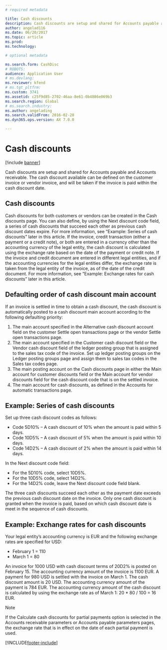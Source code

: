 ```yaml
---
# required metadata

title: Cash discounts
description: Cash discounts are setup and shared for Accounts payable and Accounts receivable.  The cash discount available can be defined on the customer invoice or vendor invoice, and will be taken if the invoice is paid within the cash discount date. 
author: angelad116
ms.date: 06/20/2017
ms.topic: article
ms.prod: 
ms.technology: 

# optional metadata

ms.search.form: CashDisc
# ROBOTS: 
audience: Application User
# ms.devlang: 
ms.reviewer: kfend
# ms.tgt_pltfrm: 
ms.custom: 3741
ms.assetid: c25f9d85-2702-46aa-8e61-0b4886e069b3
ms.search.region: Global
# ms.search.industry: 
ms.author: angelading
ms.search.validFrom: 2016-02-28
ms.dyn365.ops.version: AX 7.0.0

---
```


# Cash discounts

[!include [banner](../includes/banner.md)]

Cash discounts are setup and shared for Accounts payable and Accounts receivable.  The cash discount available can be defined on the customer invoice or vendor invoice, and will be taken if the invoice is paid within the cash discount date. 

## Cash discounts

Cash discounts for both customers or vendors can be created in the Cash discounts page. You can also define, by using the Next discount code field, a series of cash discounts that succeed each other as previous cash discount dates expire. For more information, see “Example: Series of cash discounts” later in this article. If the invoice, credit transaction (either a payment or a credit note), or both are entered in a currency other than the accounting currency of the legal entity, the cash discount is calculated using the exchange rate based on the date of the payment or credit note. If the invoice and credit document are entered in different legal entities, and if the accounting currencies for the legal entities differ, the exchange rate is taken from the legal entity of the invoice, as of the date of the credit document. For more information, see “Example: Exchange rates for cash discounts” later in this article.

## Defaulting order of cash discount main account

If an invoice is settled in time to obtain a cash discount, the cash discount is automatically posted to a cash discount main account according to the following defaulting priority:
1.  The main account specified in the Alternative cash discount account field on the customer Settle open transactions page or the vendor Settle open transactions page.
2.  The main account specified in the Customer cash discount field or the Vendor cash discount field of the ledger posting group that is assigned to the sales tax code of the invoice. Set up ledger posting groups on the Ledger posting groups page and assign them to sales tax codes in the Sales tax codes page.
3.  The main posting account on the Cash discounts page in either the Main account for customer discounts field or the Main account for vendor discounts field for the cash discount code that is on the settled invoice.
4.  The main account for cash discounts, as defined in the Accounts for automatic transactions page.

## Example: Series of cash discounts
Set up three cash discount codes as follows:
-   Code 5D10% – A cash discount of 10% when the amount is paid within 5 days.
-   Code 10D5% – A cash discount of 5% when the amount is paid within 10 days.
-   Code 14D2% – A cash discount of 2% when the amount is paid within 14 days.

In the Next discount code field:
-   For the 5D10% code, select 10D5%.
-   For the 10D5% code, select 14D2%.
-   For the 14D2% code, leave the Next discount code field blank.

The three cash discounts succeed each other as the payment date exceeds the previous cash discount date on the invoice. Only one cash discount is granted when the invoice is paid, based on which cash discount date is meet in the sequence of cash discounts.

## Example: Exchange rates for cash discounts
Your legal entity’s accounting currency is EUR and the following exchange rates are specified for USD:
-   February 1 = 110
-   March 1 = 80

An invoice for 1000 USD with cash discount terms of 20D2% is posted on February 15. The accounting currency amount of the invoice is 1100 EUR. A payment for 980 USD is settled with the invoice on March 1. The cash discount amount is 20 USD. The accounting currency amount of the payment is 784 EUR. The accounting currency amount of the cash discount is calculated by using the exchange rate as of March 1: 20 \* 80 / 100 = 16 EUR.

> [!NOTE]
> If the Calculate cash discounts for partial payments option is selected in the Accounts receivable parameters or Accounts payable parameters pages, the exchange rate that is in effect on the date of each partial payment is used. 



[!INCLUDE[footer-include](../../includes/footer-banner.md)]

